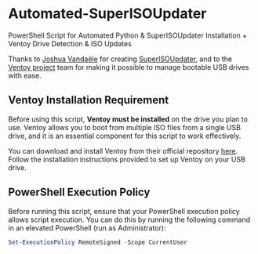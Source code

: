 # Automated-SuperISOUpdater
PowerShell Script for Automated Python & SuperISOUpdater Installation + Ventoy Drive Detection & ISO Updates

Thanks to [Joshua Vandaële](https://github.com/JoshuaVandaele) for creating [SuperISOUpdater](https://github.com/JoshuaVandaele/SuperISOUpdater), and to the [Ventoy project](https://github.com/ventoy/Ventoy) team for making it possible to manage bootable USB drives with ease.

## Ventoy Installation Requirement

Before using this script, **Ventoy must be installed** on the drive you plan to use. Ventoy allows you to boot from multiple ISO files from a single USB drive, and it is an essential component for this script to work effectively.

You can download and install Ventoy from their official repository [here](https://github.com/ventoy/Ventoy). Follow the installation instructions provided to set up Ventoy on your USB drive.

## PowerShell Execution Policy

Before running this script, ensure that your PowerShell execution policy allows script execution. You can do this by running the following command in an elevated PowerShell (run as Administrator):

```powershell
Set-ExecutionPolicy RemoteSigned -Scope CurrentUser
